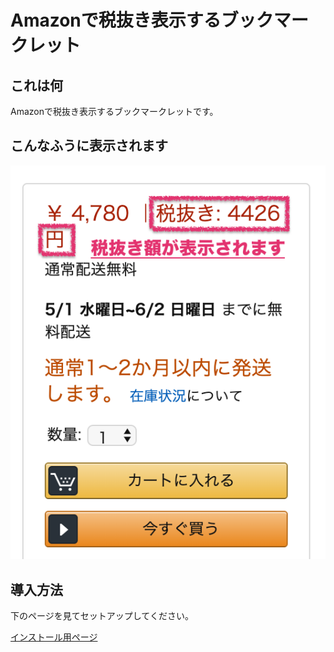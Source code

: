 # Amazonで税抜き表示するブックマークレット

## これは何

Amazonで税抜き表示するブックマークレットです。

## こんなふうに表示されます

<img src="misc/pict/sc1.png" />

## 導入方法

下のページを見てセットアップしてください。

[インストール用ページ](misc/install.html)
